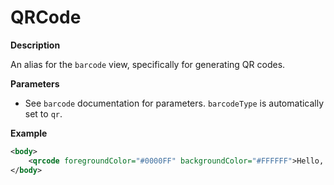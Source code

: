 # QRCode

**Description**

An alias for the `barcode` view, specifically for generating QR codes.

**Parameters**

- See `barcode` documentation for parameters. `barcodeType` is automatically set to `qr`.

**Example**

```xml
<body>
    <qrcode foregroundColor="#0000FF" backgroundColor="#FFFFFF">Hello, World!</qrcode>
</body>
```
